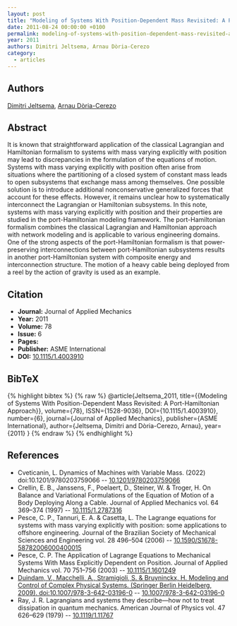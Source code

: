 ```yaml
---
layout: post
title: "Modeling of Systems With Position-Dependent Mass Revisited: A Port-Hamiltonian Approach"
date: 2011-08-24 00:00:00 +0100
permalink: modeling-of-systems-with-position-dependent-mass-revisited-a-port-hamiltonian-approach
year: 2011
authors: Dimitri Jeltsema, Arnau Dòria-Cerezo
category:
  - articles
---
```

 
## Authors
[Dimitri Jeltsema](authors/dimitri_jeltsema), [Arnau Dòria-Cerezo](authors/arnau_doria_cerezo)
 
## Abstract
It is known that straightforward application of the classical Lagrangian and Hamiltonian formalism to systems with mass varying explicitly with position may lead to discrepancies in the formulation of the equations of motion. Systems with mass varying explicitly with position often arise from situations where the partitioning of a closed system of constant mass leads to open subsystems that exchange mass among themselves. One possible solution is to introduce additional nonconservative generalized forces that account for these effects. However, it remains unclear how to systematically interconnect the Lagrangian or Hamiltonian subsystems. In this note, systems with mass varying explicitly with position and their properties are studied in the port-Hamiltonian modeling framework. The port-Hamiltonian formalism combines the classical Lagrangian and Hamiltonian approach with network modeling and is applicable to various engineering domains. One of the strong aspects of the port-Hamiltonian formalism is that power-preserving interconnections between port-Hamiltonian subsystems results in another port-Hamiltonian system with composite energy and interconnection structure. The motion of a heavy cable being deployed from a reel by the action of gravity is used as an example.
 
## Citation
- **Journal:** Journal of Applied Mechanics
- **Year:** 2011
- **Volume:** 78
- **Issue:** 6
- **Pages:** 
- **Publisher:** ASME International
- **DOI:** [10.1115/1.4003910](https://doi.org/10.1115/1.4003910)
 
## BibTeX
{% highlight bibtex %}
{% raw %}
@article{Jeltsema_2011,
  title={{Modeling of Systems With Position-Dependent Mass Revisited: A Port-Hamiltonian Approach}},
  volume={78},
  ISSN={1528-9036},
  DOI={10.1115/1.4003910},
  number={6},
  journal={Journal of Applied Mechanics},
  publisher={ASME International},
  author={Jeltsema, Dimitri and Dòria-Cerezo, Arnau},
  year={2011}
}
{% endraw %}
{% endhighlight %}
 
## References
- Cveticanin, L. Dynamics of Machines with Variable Mass. (2022) doi:10.1201/9780203759066 -- [10.1201/9780203759066](https://doi.org/10.1201/9780203759066)
- Crellin, E. B., Janssens, F., Poelaert, D., Steiner, W. & Troger, H. On Balance and Variational Formulations of the Equation of Motion of a Body Deploying Along a Cable. Journal of Applied Mechanics vol. 64 369–374 (1997) -- [10.1115/1.2787316](https://doi.org/10.1115/1.2787316)
- Pesce, C. P., Tannuri, E. A. & Casetta, L. The Lagrange equations for systems with mass varying explicitly with position: some applications to offshore engineering. Journal of the Brazilian Society of Mechanical Sciences and Engineering vol. 28 496–504 (2006) -- [10.1590/S1678-58782006000400015](https://doi.org/10.1590/S1678-58782006000400015)
- Pesce, C. P. The Application of Lagrange Equations to Mechanical Systems With Mass Explicitly Dependent on Position. Journal of Applied Mechanics vol. 70 751–756 (2003) -- [10.1115/1.1601249](https://doi.org/10.1115/1.1601249)
- [Duindam, V., Macchelli, A., Stramigioli, S. & Bruyninckx, H. Modeling and Control of Complex Physical Systems. (Springer Berlin Heidelberg, 2009). doi:10.1007/978-3-642-03196-0](modeling-and-control-of-complex-physical-systems) -- [10.1007/978-3-642-03196-0](https://doi.org/10.1007/978-3-642-03196-0)
- Ray, J. R. Lagrangians and systems they describe—how not to treat dissipation in quantum mechanics. American Journal of Physics vol. 47 626–629 (1979) -- [10.1119/1.11767](https://doi.org/10.1119/1.11767)

